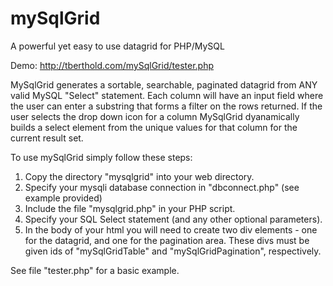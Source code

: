 # mySqlGrid
A powerful yet easy to use datagrid for PHP/MySQL

Demo: http://tberthold.com/mySqlGrid/tester.php

MySqlGrid generates a sortable, searchable, paginated datagrid from ANY valid MySQL "Select" statement.  Each column will have an input field where the user can enter a substring that forms a filter on the rows returned.  If the user selects the drop down icon for a column MySqlGrid dyanamically builds a select element from the unique values for that column for the current result set.

To use mySqlGrid simply follow these steps:
1. Copy the directory "mysqlgrid" into your web directory. 
2. Specify your mysqli database connection in "dbconnect.php" (see example provided)
3. Include the file "mysqlgrid.php" in your PHP script. 
4. Specify your SQL Select statement (and any other optional parameters).  
5. In the body of your html you will need to create two div elements - one for the datagrid, and one for the pagination area.  These divs must be given ids of "mySqlGridTable" and "mySqlGridPagination", respectively.  

See file "tester.php" for a basic example.






